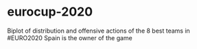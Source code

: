 # eurocup-2020

Biplot of distribution and offensive actions of the 8 best teams in #EURO2020 
Spain is the owner of the game
